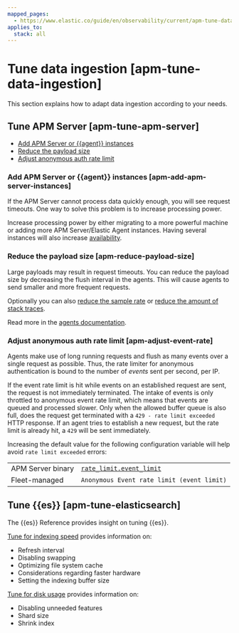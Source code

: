 ```yaml
---
mapped_pages:
  - https://www.elastic.co/guide/en/observability/current/apm-tune-data-ingestion.html
applies_to:
  stack: all
---
```


# Tune data ingestion [apm-tune-data-ingestion]

This section explains how to adapt data ingestion according to your needs.

## Tune APM Server [apm-tune-apm-server]

* [Add APM Server or {{agent}} instances](#apm-add-apm-server-instances)
* [Reduce the payload size](#apm-reduce-payload-size)
* [Adjust anonymous auth rate limit](#apm-adjust-event-rate)

### Add APM Server or {{agent}} instances [apm-add-apm-server-instances]

If the APM Server cannot process data quickly enough, you will see request timeouts. One way to solve this problem is to increase processing power.

Increase processing power by either migrating to a more powerful machine or adding more APM Server/Elastic Agent instances. Having several instances will also increase [availability](/solutions/observability/apm/high-availability.md).

### Reduce the payload size [apm-reduce-payload-size]

Large payloads may result in request timeouts. You can reduce the payload size by decreasing the flush interval in the agents. This will cause agents to send smaller and more frequent requests.

Optionally you can also [reduce the sample rate](/solutions/observability/apm/reduce-storage.md#apm-reduce-sample-rate) or [reduce the amount of stack traces](/solutions/observability/apm/reduce-storage.md#observability-apm-reduce-stacktrace).

Read more in the [agents documentation](/reference/apm-agents/index.md).

### Adjust anonymous auth rate limit [apm-adjust-event-rate]

Agents make use of long running requests and flush as many events over a single request as possible. Thus, the rate limiter for anonymous authentication is bound to the number of *events* sent per second, per IP.

If the event rate limit is hit while events on an established request are sent, the request is not immediately terminated. The intake of events is only throttled to anonymous event rate limit, which means that events are queued and processed slower. Only when the allowed buffer queue is also full, does the request get terminated with a `429 - rate limit exceeded` HTTP response. If an agent tries to establish a new request, but the rate limit is already hit, a `429` will be sent immediately.

Increasing the default value for the following configuration variable will help avoid `rate limit exceeded` errors:

|     |     |
| --- | --- |
| APM Server binary | [`rate_limit.event_limit`](/solutions/observability/apm/configure-anonymous-authentication.md#apm-config-auth-anon-event-limit) |
| Fleet-managed | `Anonymous Event rate limit (event limit)` |

## Tune {{es}} [apm-tune-elasticsearch]

The {{es}} Reference provides insight on tuning {{es}}.

[Tune for indexing speed](/deploy-manage/production-guidance/optimize-performance/indexing-speed.md) provides information on:

* Refresh interval
* Disabling swapping
* Optimizing file system cache
* Considerations regarding faster hardware
* Setting the indexing buffer size

[Tune for disk usage](/deploy-manage/production-guidance/optimize-performance/disk-usage.md) provides information on:

* Disabling unneeded features
* Shard size
* Shrink index


